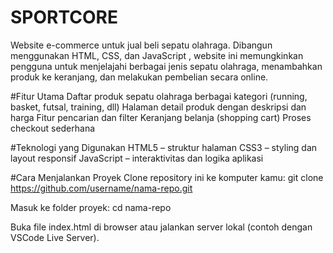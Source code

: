 # SPORTCORE
Website e-commerce untuk jual beli sepatu olahraga.
Dibangun menggunakan HTML, CSS, dan JavaScript , website ini memungkinkan pengguna untuk menjelajahi berbagai jenis sepatu olahraga, menambahkan produk ke keranjang, dan melakukan pembelian secara online.

#Fitur Utama
Daftar produk sepatu olahraga berbagai kategori (running, basket, futsal, training, dll)
Halaman detail produk dengan deskripsi dan harga
Fitur pencarian dan filter
Keranjang belanja (shopping cart)
Proses checkout sederhana

#Teknologi yang Digunakan
HTML5 – struktur halaman
CSS3 – styling dan layout responsif
JavaScript – interaktivitas dan logika aplikasi

#Cara Menjalankan Proyek
Clone repository ini ke komputer kamu:
git clone https://github.com/username/nama-repo.git

Masuk ke folder proyek:
cd nama-repo

Buka file index.html di browser
atau jalankan server lokal (contoh dengan VSCode Live Server).
